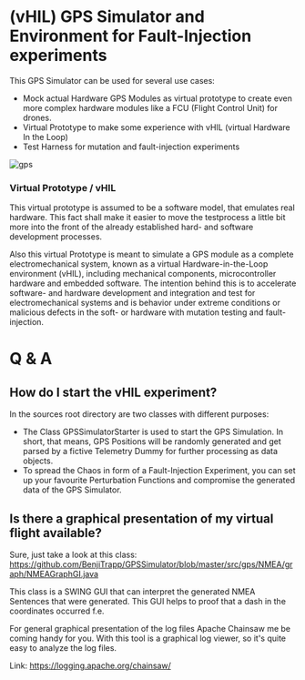 # (vHIL) GPS Simulator and Environment for Fault-Injection experiments
This GPS Simulator can be used for several use cases:
* Mock actual Hardware GPS Modules as virtual prototype to create even more complex hardware modules like a FCU (Flight Control Unit) for drones.
* Virtual Prototype to make some experience with vHIL (virtual Hardware In the Loop)
* Test Harness for mutation and fault-injection experiments

![gps](https://butlerautogroup.files.wordpress.com/2014/01/gps.jpg)

### Virtual Prototype / vHIL
This virtual prototype is assumed to be a software model, that emulates real hardware. This fact
shall make it easier to move the testprocess a little bit more into the front of the already established hard- 
and software development processes.

Also this virtual Prototype is meant to simulate a GPS module as a complete electromechanical system,
known as a virtual Hardware-in-the-Loop environment (vHIL), including mechanical components, microcontroller hardware 
and embedded software. The intention behind this is to accelerate software- and hardware development and integration
and test for electromechanical systems and is behavior under extreme conditions or malicious defects in the soft- or 
hardware with mutation testing and fault-injection. 


# Q & A

How do I start the vHIL experiment?
----------------------------------- 
In the sources root directory are two classes with different purposes:
* The Class GPSSimulatorStarter is used to start the GPS Simulation. In short, that means, GPS Positions will be randomly generated and get parsed by a fictive Telemetry Dummy for further processing as data objects.
* To spread the Chaos in form of a Fault-Injection Experiment, you can set up your favourite Perturbation Functions and compromise the generated data of the GPS Simulator.

Is there a graphical presentation of my virtual flight available?  
------------------------------------------- 
Sure, just take a look at this class: https://github.com/BenjiTrapp/GPSSimulator/blob/master/src/gps/NMEA/graph/NMEAGraphGI.java

This class is a SWING GUI that can interpret the generated NMEA Sentences that were generated. This GUI helps to proof that
a dash in the coordinates occurred f.e. 

For general graphical presentation of the log files Apache Chainsaw me be coming handy for you. With this tool is a graphical
log viewer, so it's quite easy to analyze the log files.

Link: https://logging.apache.org/chainsaw/

